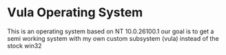 # Vula Operating System

This is an operating system based on NT 10.0.26100.1
our goal is to get a semi working system with my own custom subsystem (vula) instead of the stock win32
